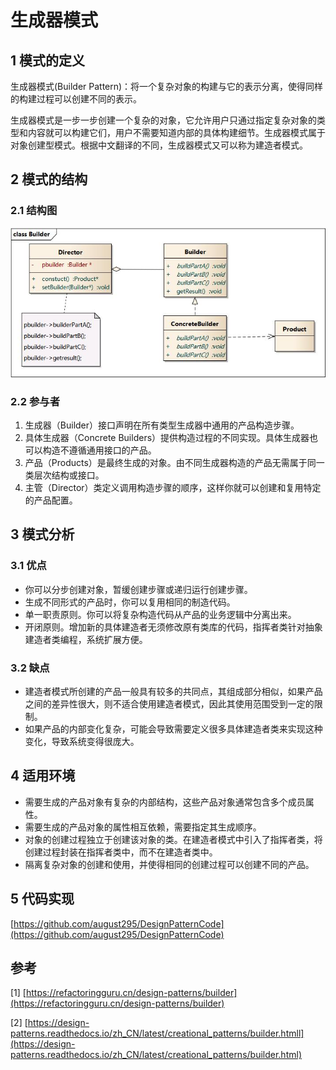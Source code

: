 # 生成器模式



## 1 模式的定义

生成器模式(Builder Pattern)：将一个复杂对象的构建与它的表示分离，使得同样的构建过程可以创建不同的表示。

生成器模式是一步一步创建一个复杂的对象，它允许用户只通过指定复杂对象的类型和内容就可以构建它们，用户不需要知道内部的具体构建细节。生成器模式属于对象创建型模式。根据中文翻译的不同，生成器模式又可以称为建造者模式。



## 2 模式的结构

### 2.1 结构图

![Builder.jpg](builder.assets/Builder.jpg)

### 2.2 参与者

1. 生成器（Builder）接口声明在所有类型生成器中通用的产品构造步骤。
2. 具体生成器（Concrete Builders）提供构造过程的不同实现。具体生成器也可以构造不遵循通用接口的产品。
3. 产品（Products）是最终生成的对象。由不同生成器构造的产品无需属于同一类层次结构或接口。
4. 主管（Director）类定义调用构造步骤的顺序，这样你就可以创建和复用特定的产品配置。



## 3 模式分析

### 3.1 优点

- 你可以分步创建对象，暂缓创建步骤或递归运行创建步骤。
- 生成不同形式的产品时，你可以复用相同的制造代码。
- 单一职责原则。你可以将复杂构造代码从产品的业务逻辑中分离出来。
- 开闭原则。增加新的具体建造者无须修改原有类库的代码，指挥者类针对抽象建造者类编程，系统扩展方便。

### 3.2 缺点

- 建造者模式所创建的产品一般具有较多的共同点，其组成部分相似，如果产品之间的差异性很大，则不适合使用建造者模式，因此其使用范围受到一定的限制。
- 如果产品的内部变化复杂，可能会导致需要定义很多具体建造者类来实现这种变化，导致系统变得很庞大。



## 4 适用环境

- 需要生成的产品对象有复杂的内部结构，这些产品对象通常包含多个成员属性。
- 需要生成的产品对象的属性相互依赖，需要指定其生成顺序。
- 对象的创建过程独立于创建该对象的类。在建造者模式中引入了指挥者类，将创建过程封装在指挥者类中，而不在建造者类中。
- 隔离复杂对象的创建和使用，并使得相同的创建过程可以创建不同的产品。



## 5 代码实现

[https://github.com/august295/DesignPatternCode](https://github.com/august295/DesignPatternCode)



## 参考

[1] [https://refactoringguru.cn/design-patterns/builder](https://refactoringguru.cn/design-patterns/builder)

[2] [https://design-patterns.readthedocs.io/zh_CN/latest/creational_patterns/builder.htmll](https://design-patterns.readthedocs.io/zh_CN/latest/creational_patterns/builder.html)
